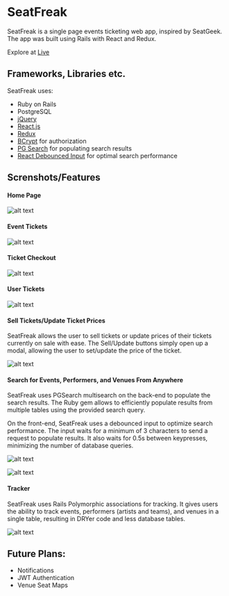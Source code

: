 # SeatFreak

SeatFreak is a single page events ticketing web app, inspired by SeatGeek. The app was built using Rails with React and Redux.

Explore at [Live](http://seatfreak.herokuapp.com/#/)

## Frameworks, Libraries etc.
SeatFreak uses:
- Ruby on Rails
- PostgreSQL
- [jQuery](https://github.com/jquery/jquery)
- [React.js](https://facebook.github.io/react/)
- [Redux](http://redux.js.org/)
- [BCrypt](https://github.com/codahale/bcrypt-ruby) for authorization
- [PG Search](https://github.com/Casecommons/pg_search) for populating search results
- [React Debounced Input](https://github.com/nkbt/react-debounce-input) for optimal search performance


## Screnshots/Features
#### Home Page
![alt text](https://i.imgur.com/eCHKQHm.png)


#### Event Tickets
![alt text](https://i.imgur.com/NtzgGH7.jpg)


#### Ticket Checkout
![alt text](https://i.imgur.com/t7Ysqab.png)


#### User Tickets
![alt text](https://i.imgur.com/VDi1Lmm.png)


#### Sell Tickets/Update Ticket Prices
SeatFreak allows the user to sell tickets or update prices of their tickets currently on sale with ease. The Sell/Update buttons simply open up a modal, allowing the user to set/update the price of the ticket.

![alt text](https://i.imgur.com/JtOvUF3.png)


#### Search for Events, Performers, and Venues From Anywhere
SeatFreak uses PGSearch multisearch on the back-end to populate the search results. The Ruby gem allows to efficiently populate results from multiple tables using the provided search query.

On the front-end, SeatFreak uses a debounced input to optimize search performance. The input waits for a minimum of 3 characters to send a request to populate results. It also waits for 0.5s between keypresses, minimizing the number of database queries.

![alt text](https://i.imgur.com/K1tr7Iv.png)

![alt text](https://i.imgur.com/ldm1lab.png)


#### Tracker
SeatFreak uses Rails Polymorphic associations for tracking. It gives users the ability to track events, performers (artists and teams), and venues in a single table, resulting in DRYer code and less database tables.

![alt text](https://i.imgur.com/w8RlFPp.png)

## Future Plans:
* Notifications
* JWT Authentication
* Venue Seat Maps
